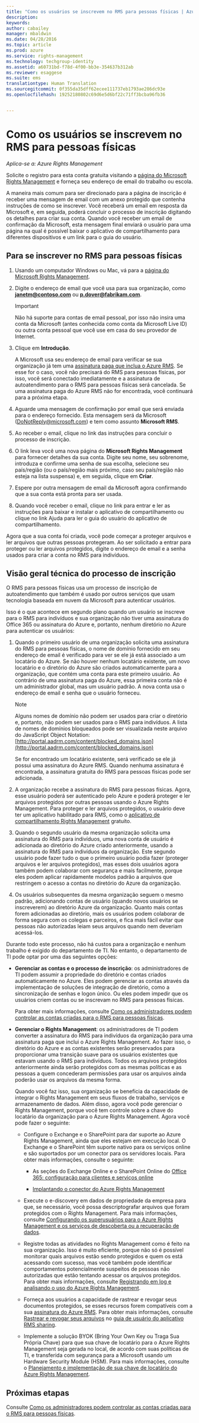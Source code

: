 ```yaml
---
title: "Como os usuários se inscrevem no RMS para pessoas físicas | Azure RMS"
description: 
keywords: 
author: cabailey
manager: mbaldwin
ms.date: 04/28/2016
ms.topic: article
ms.prod: azure
ms.service: rights-management
ms.technology: techgroup-identity
ms.assetid: a60731bd-f78d-4f00-bb3e-354637b312ab
ms.reviewer: esaggese
ms.suite: ems
translationtype: Human Translation
ms.sourcegitcommit: 0f355da35dff62ecee111737eb1793ae286dc93e
ms.openlocfilehash: 19252180802c69d6e5d6bf22c71ff3bcba96fb36


---
```


# Como os usuários se inscrevem no RMS para pessoas físicas

*Aplica-se a: Azure Rights Management*

Solicite o registro para esta conta gratuita visitando a [página do Microsoft Rights Management](https://portal.aadrm.com/) e forneça seu endereço de email do trabalho ou escola. 

A maneira mais comum para ser direcionado para a página de inscrição é receber uma mensagem de email com um anexo protegido que contenha instruções de como se inscrever. Você receberá um email em resposta da Microsoft e, em seguida, poderá concluir o processo de inscrição digitando os detalhes para criar sua conta. Quando você receber um email de confirmação da Microsoft, esta mensagem final enviará o usuário para uma página na qual é possível baixar o aplicativo de compartilhamento para diferentes dispositivos e um link para o guia do usuário.

## Para se inscrever no RMS para pessoas físicas

1.  Usando um computador Windows ou Mac, vá para a [página do Microsoft Rights Management](https://portal.aadrm.com).

2.  Digite o endereço de email que você usa para sua organização, como **janetm@contoso.com** ou **p.dover@fabrikam.com**.

    > [!IMPORTANT]
    > Não há suporte para contas de email pessoal, por isso não insira uma conta da Microsoft (antes conhecida como conta da Microsoft Live ID) ou outra conta pessoal que você use em casa do seu provedor de Internet.

3.  Clique em **Introdução**.

    A Microsoft usa seu endereço de email para verificar se sua organização já tem uma [assinatura paga que inclua o Azure RMS](../get-started/requirements-subscriptions.md). Se esse for o caso, você não precisará do RMS para pessoas físicas, por isso, você será conectado imediatamente e a assinatura de autoatendimento para o RMS para pessoas físicas será cancelada. Se uma assinatura paga do Azure RMS não for encontrada, você continuará para a próxima etapa.

4.  Aguarde uma mensagem de confirmação por email que será enviada para o endereço fornecido. Esta mensagem será da Microsoft (DoNotReply@microsoft.com) e tem como assunto **Microsoft RMS**.

5.  Ao receber o email, clique no link das instruções para concluir o processo de inscrição.

6.  O link leva você uma nova página do **Microsoft Rights Management** para fornecer detalhes da sua conta. Digite seu nome, seu sobrenome, introduza e confirme uma senha de sua escolha, selecione seu país/região (ou o país/região mais próximo, caso seu país/região não esteja na lista suspensa) e, em seguida, clique em **Criar**.

7.  Espere por outra mensagem de email da Microsoft agora confirmando que a sua conta está pronta para ser usada.

8.  Quando você receber o email, clique no link para entrar e ler as instruções para baixar e instalar o aplicativo de compartilhamento ou clique no link Ajuda para ler o guia do usuário do aplicativo de compartilhamento.

Agora que a sua conta foi criada, você pode começar a proteger arquivos e ler arquivos que outras pessoas protegeram. Ao ser solicitado a entrar para proteger ou ler arquivos protegidos, digite o endereço de email e a senha usados para criar a conta no RMS para indivíduos.

## Visão geral técnica do processo de inscrição
O RMS para pessoas físicas usa um processo de inscrição de autoatendimento que também é usado por outros serviços que usam tecnologia baseada em nuvem da Microsoft para autenticar usuários.

Isso é o que acontece em segundo plano quando um usuário se inscreve para o RMS para indivíduos e sua organização não tiver uma assinatura do Office 365 ou assinatura do Azure e, portanto, nenhum diretório no Azure para autenticar os usuários:

1.  Quando o primeiro usuário de uma organização solicita uma assinatura do RMS para pessoas físicas, o nome de domínio fornecido em seu endereço de email é verificado para ver se ele já está associado a um locatário do Azure. Se não houver nenhum locatário existente, um novo locatário e o diretório do Azure são criados automaticamente para a organização, que contém uma conta para este primeiro usuário. Ao contrário de uma assinatura paga do Azure, essa primeira conta não é um administrador global, mas um usuário padrão. A nova conta usa o endereço de email e senha que o usuário forneceu.

    > [!NOTE]
    > Alguns nomes de domínio não podem ser usados para criar o diretório e, portanto, não podem ser usados para o RMS para indivíduos. A lista de nomes de domínios bloqueados pode ser visualizada neste arquivo do JavaScript Object Notation: [http://portal.aadrm.com/content/blocked_domains.json](http://portal.aadrm.com/content/blocked_domains.json)

    Se for encontrado um locatário existente, será verificado se ele já possui uma assinatura do Azure RMS. Quando nenhuma assinatura é encontrada, a assinatura gratuita do RMS para pessoas físicas pode ser adicionada.

2.  A organização recebe a assinatura do RMS para pessoas físicas. Agora, esse usuário poderá ser autenticado pelo Azure e poderá proteger e ler arquivos protegidos por outras pessoas usando o Azure Rights Management. Para proteger e ler arquivos protegidos, o usuário deve ter um aplicativo habilitado para RMS, como o [aplicativo de compartilhamento Rights Management](../rms-client/sharing-app-windows.md) gratuito.

3.  Quando o segundo usuário da mesma organização solicita uma assinatura do RMS para indivíduos, uma nova conta de usuário é adicionada ao diretório do Azure criado anteriormente, usando a assinatura do RMS para indivíduos da organização. Este segundo usuário pode fazer tudo o que o primeiro usuário podia fazer (proteger arquivos e ler arquivos protegidos), mas esses dois usuários agora também podem colaborar com segurança e mais facilmente, porque eles podem aplicar rapidamente modelos padrão a arquivos que restringem o acesso a contas no diretório do Azure da organização.

4.  Os usuários subsequentes da mesma organização seguem o mesmo padrão, adicionando contas de usuário (quando novos usuários se inscreverem) ao diretório Azure da organização. Quanto mais contas forem adicionadas ao diretório, mais os usuários podem colaborar de forma segura com os colegas e parceiros, e fica mais fácil evitar que pessoas não autorizadas leiam seus arquivos quando nem deveriam acessá-los.

Durante todo este processo, não há custos para a organização e nenhum trabalho é exigido do departamento de TI. No entanto, o departamento de TI pode optar por uma das seguintes opções:

-   **Gerenciar as contas e o processo de inscrição**: os administradores de TI podem assumir a propriedade do diretório e contas criados automaticamente no Azure. Eles podem gerenciar as contas através da implementação de soluções de integração de diretório, como a sincronização de senhas e logon único. Ou eles podem impedir que os usuários criem contas ou se inscrevam no RMS para pessoas físicas.

    Para obter mais informações, consulte [Como os administradores podem controlar as contas criadas para o RMS para pessoas físicas](rms-for-individuals-take-control.md).

-   **Gerenciar o Rights Management**: os administradores de TI podem converter a assinatura do RMS para indivíduos da organização para uma assinatura paga que inclui o Azure Rights Management. Ao fazer isso, o diretório do Azure e as contas existentes serão preservados para proporcionar uma transição suave para os usuários existentes que estavam usando o RMS para indivíduos. Todos os arquivos protegidos anteriormente ainda serão protegidos com as mesmas políticas e as pessoas a quem concederam permissões para usar os arquivos ainda poderão usar os arquivos da mesma forma.

    Quando você faz isso, sua organização se beneficia da capacidade de integrar o Rights Management em seus fluxos de trabalho, serviços e armazenamento de dados. Além disso, agora você pode gerenciar o Rights Management, porque você tem controle sobre a chave do locatário da organização para o Azure Rights Management. Agora você pode fazer o seguinte:

    -   Configure o Exchange e o SharePoint para dar suporte ao Azure Rights Management, ainda que eles estejam em execução local. O Exchange e o SharePoint têm suporte nativo para os serviços online e são suportados por um conector para os servidores locais. Para obter mais informações, consulte o seguinte:

        -   As seções do Exchange Online e o SharePoint Online do [Office 365: configuração para clientes e serviços online](../deploy-use/configure-office365.md)

        -   [Implantando o conector do Azure Rights Management](../deploy-use/deploy-rms-connector.md)

    -   Execute o e-discovery em dados de propriedade da empresa para que, se necessário, você possa descriptografar arquivos que foram protegidos com o Rights Management. Para mais informações, consulte [Configurando os superusuários para o Azure Rights Management e os serviços de descoberta ou a recuperação de dados](../deploy-use/configure-super-users.md).

    -   Registre todas as atividades no Rights Management como é feito na sua organização. Isso é muito eficiente, porque não só é possível monitorar quais arquivos estão sendo protegidos e quem os está acessando com sucesso, mas você também pode identificar comportamentos potencialmente suspeitos de pessoas não autorizadas que estão tentando acessar os arquivos protegidos. Para obter mais informações, consulte [Registrando em log e analisando o uso do Azure Rights Management](../deploy-use/log-analyze-usage.md).

    -   Forneça aos usuários a capacidade de rastrear e revogar seus documentos protegidos, se esses recursos forem compatíveis com a sua [assinatura do Azure RMS](https://technet.microsoft.com/dn858608). Para obter mais informações, consulte [Rastrear e revogar seus arquivos](../rms-client/sharing-app-track-revoke.md) no [guia de usuário do aplicativo RMS sharing](../rms-client/sharing-app-user-guide.md).

    -   Implemente a solução BYOK (Bring Your Own Key ou Traga Sua Própria Chave) para que sua chave de locatário para o Azure Rights Management seja gerada no local, de acordo com suas políticas de TI, e transferida com segurança para a Microsoft usando um Hardware Security Module (HSM). Para mais informações, consulte o [Planejamento e implementação de sua chave de locatário do Azure Rights Management](../plan-design/plan-implement-tenant-key.md).


## Próximas etapas
Consulte [Como os administradores podem controlar as contas criadas para o RMS para pessoas físicas](rms-for-individuals-take-control.md).





<!--HONumber=Jun16_HO4-->


